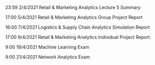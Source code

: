 23:59 2/4/2021 Retail & Marketing Analytics Lecture 5 Summary 

17:00 5/4/2021 Retail & Marketing Analytics Group Project Report

16:00 7/4/2021 Logistics & Supply Chain Analytics Simulation Report

17:00 9/4/2021 Retail & Marketing Analytics Individual Project Report

9:00 19/4/2021 Machine Learning Exam

9:00 21/4/2021 Network Analytics Exam 
